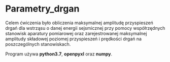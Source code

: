 # Parametry_drgan

Celem ćwiczenia było obliczenia maksymalnej amplitudę przyspieszeń drgań dla wstrząsu o danej energii sejsmicznej przy pomocy współrzędnych stanowisk aparatury pomiarowej oraz zarejestrowanej maksymalnej amplitudy składowej poziomej przyspieszeń i prędkości drgań na poszczególnych stanowiskach.

Program używa **python3.7**, **openpyxl** oraz **numpy**.
